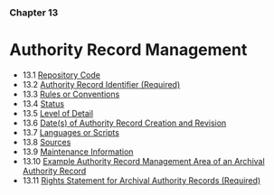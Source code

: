 ### Chapter 13

# Authority Record Management

* 13.1   [Repository Code](01_repository_code.html)
* 13.2   [Authority Record Identifier (Required)](02_authority_record_identifier.html)
* 13.3   [Rules or Conventions](03_rules_or_conventions.html)
* 13.4   [Status](04_status.html)
* 13.5   [Level of Detail](05_level_of_detail.html)
* 13.6   [Date(s) of Authority Record Creation and Revision](06_dates_of_authority_record_creation_and_revision.html)
* 13.7   [Languages or Scripts](07_languages_or_scripts.html)
* 13.8   [Sources](08_sources.html)
* 13.9   [Maintenance Information](09_maintenance_information.html)
* 13.10  [Example Authority Record Management Area of an Archival Authority Record](10_example.html)
* 13.11  [Rights Statement for Archival Authority Records (Required)](11_rights_statement_for_archival_authority_records.html)


